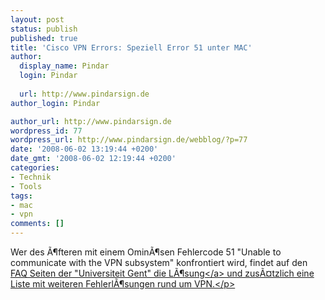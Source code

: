 ```yaml
---
layout: post
status: publish
published: true
title: 'Cisco VPN Errors: Speziell Error 51 unter MAC'
author:
  display_name: Pindar
  login: Pindar
  
  url: http://www.pindarsign.de
author_login: Pindar

author_url: http://www.pindarsign.de
wordpress_id: 77
wordpress_url: http://www.pindarsign.de/webblog/?p=77
date: '2008-06-02 13:19:44 +0200'
date_gmt: '2008-06-02 12:19:44 +0200'
categories:
- Technik
- Tools
tags:
- mac
- vpn
comments: []
---
```

<p>Wer des &Atilde;&para;fteren mit einem Omin&Atilde;&para;sen Fehlercode 51 "Unable to communicate with the VPN subsystem" konfrontiert wird, findet auf den <a title="L&Atilde;&para;sungen zu Fehlermeldungen vom Cisco VPN-Client" href="http:&#47;&#47;helpdesk.ugent.be&#47;vpn&#47;en&#47;faq_cisco.php?id=51" target="_blank">FAQ Seiten der "Universiteit Gent" die L&Atilde;&para;sung<&#47;a> und zus&Atilde;&curren;tzlich eine Liste mit weiteren Fehlerl&Atilde;&para;sungen rund um VPN.<&#47;p></p>
